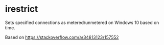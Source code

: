 # irestrict
Sets specified connections as metered/unmetered on Windows 10 based on time.

Based on https://stackoverflow.com/a/34813123/157552